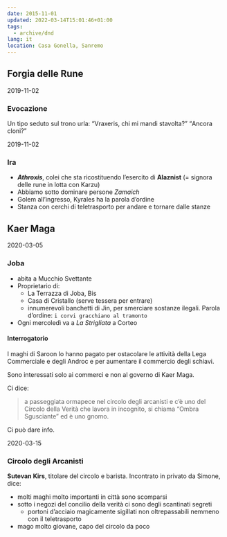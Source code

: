 ```yaml
---
date: 2015-11-01
updated: 2022-03-14T15:01:46+01:00
tags:
  - archive/dnd
lang: it
location: Casa Gonella, Sanremo
---
```

## Forgia delle Rune

<p class='date'>2019-11-02</p>

### Evocazione

Un tipo seduto sul trono urla: <q>Vraxeris, chi mi mandi stavolta?</q> <q>Ancora cloni?</q>

<p class='date'>2019-11-02</p>

### Ira

- ***Athroxis***, colei che sta ricostituendo l’esercito di **Alaznist** (= signora delle rune in lotta con Karzu)
- Abbiamo sotto dominare persone *Zamaich*
- Golem all’ingresso, Kyrales ha la parola d’ordine
- Stanza con cerchi di teletrasporto per andare e tornare dalle stanze

## Kaer Maga

<p class='date'>2020-03-05</p>

### Joba

- abita a Mucchio Svettante
- Proprietario di:
	- La Terrazza di Joba, Bis
	- Casa di Cristallo (serve tessera per entrare)
	- innumerevoli banchetti di Jin, per smerciare sostanze ilegali. Parola d’ordine: `i corvi gracchiano al tramonto`
- Ogni mercoledì va a *La Strigliata* a Corteo

#### Interrogatorio

I maghi di Saroon lo hanno pagato per ostacolare le attività della Lega Commerciale e degli Androc e per aumentare il commercio degli schiavi.

Sono interessati solo ai commerci e non al governo di Kaer Maga.

Ci dice:

> a passeggiata ormapece nel circolo degli arcanisti e c’è uno del Circolo della Verità che lavora in incognito, si chiama “Ombra Sgusciante” ed è uno gnomo.

Ci può dare info.

<p class='date'>2020-03-15</p>

### Circolo degli Arcanisti

**Sutevan Kirs**, titolare del circolo e barista. Incontrato in privato da Simone, dice:
- molti maghi molto importanti in città sono scomparsi
- sotto i negozi del concilio della verità ci sono degli scantinati segreti
	- portoni d’acciaio magicamente sigillati non oltrepassabili nemmeno con il teletrasporto
- mago molto giovane, capo del circolo da poco
